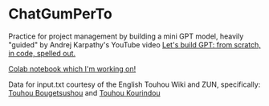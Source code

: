 # ChatGumPerTo
Practice for project management by building a mini GPT model, heavily "guided" by Andrej Karpathy's YouTube video [Let's build GPT: from scratch, in code, spelled out.](https://youtu.be/kCc8FmEb1nY?feature=shared)

[Colab notebook which I'm working on!](https://colab.research.google.com/drive/11XysTOh0lyrBq5WblduqBZ7dYja9rnrB?usp=sharing)

Data for input.txt courtesy of the English Touhou Wiki and ZUN, specifically: [Touhou Bougetsushou](https://en.touhouwiki.net/wiki/Cage_in_Lunatic_Runagate/First_Chapter) and [Touhou Kourindou](https://en.touhouwiki.net/wiki/Curiosities_of_Lotus_Asia/Chapter_01)
